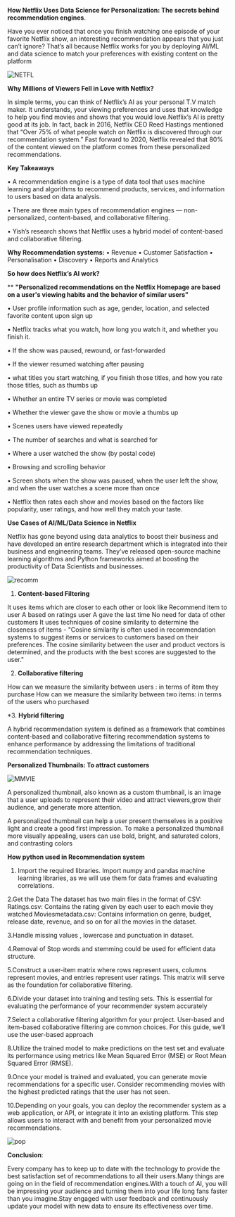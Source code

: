 
**How Netflix Uses Data Science for Personalization: The secrets behind recommendation engines**.

Have you ever noticed that once you finish watching one episode of your favorite Netflix show, an interesting recommendation appears that you just can’t ignore? 
That’s all because Netflix works for you by deploying AI/ML and data science to match your preferences with existing content on the platform


![NETFL](https://github.com/user-attachments/assets/fdbf7786-c572-443f-9e18-2d7322eb67be)




**Why Millions of Viewers Fell in Love with Netflix?**

In simple terms, you can think of Netflix’s AI as your personal T.V match maker. It understands, your viewing preferences and uses that knowledge to help you find movies and shows that you would love.Netflix’s AI is pretty good at its job.
In fact, back in 2016, Netflix CEO Reed Hastings mentioned that “Over 75% of what people watch on Netflix is discovered through our recommendation system.”
Fast forward to 2020, Netflix revealed that 80% of the content viewed on the platform comes from these personalized recommendations.

**Key Takeaways**

•	A recommendation engine is a type of data tool that uses machine learning and algorithms to recommend products, services, and information to users based on data analysis.

•	There are three main types of recommendation engines — non-personalized, content-based, and  collaborative filtering. 

•	Yish’s research shows that Netflix uses a hybrid model of content-based and collaborative filtering.


**Why Recommendation systems:**
        • Revenue
        • Customer Satisfaction
        • Personalisation
        • Discovery
        • Reports and Analytics
        

**So how does Netflix’s AI work?**

**        **"Personalized recommendations on the Netflix Homepage are based on a user's viewing habits and the behavior of similar users"**

•	User profile information such as age, gender, location, and selected favorite content upon sign up

•	Netflix tracks what you watch, how long you watch it, and whether you finish it.

•	If the show was paused, rewound, or fast-forwarded

•	If the viewer resumed watching after pausing

•	what titles you start watching, if you finish those titles, and how you rate those titles, such as thumbs up

•	Whether an entire TV series or movie was completed

•	Whether the viewer gave the show or movie a thumbs up

•	Scenes users have viewed repeatedly

•	The number of searches and what is searched for

•	Where a user watched the show (by postal code)

•	Browsing and scrolling behavior

•	Screen shots when the show was paused, when the user left the show, and when the user watches a scene more than once

•	Netflix then rates each show and movies based on the factors like popularity, user ratings, and how well they match your taste.

**Use Cases of AI/ML/Data Science in Netflix**

Netflix has gone beyond using data analytics to boost their business and have developed an entire research department which is integrated into their business and engineering teams. 
They’ve released open-source machine learning algorithms and Python frameworks aimed at boosting the productivity of Data Scientists and businesses.

![recomm](https://github.com/user-attachments/assets/e1fb0935-1d00-4918-b480-c8e954616471)

1. **Content-based Filtering**
   
It uses items which are closer to each other or look like
Recommend item to user A based on ratings user A gave the last time
No need for data of other customers
It uses techniques of cosine similarity to determine the closeness of items -
        "Cosine similarity is often used in recommendation systems to suggest items or services to customers based on their preferences.
         The cosine similarity between the user and product vectors is determined, and the products with the best scores are suggested to the user."

2. **Collaborative filtering**
   
How can we measure the similarity between users : in terms of item they purchase
How can we measure the similarity between two items: in terms of the users who purchased

*3. **Hybrid filtering**

A hybrid recommendation system is defined as a framework that combines content-based and collaborative filtering recommendation systems to enhance performance by addressing the limitations of traditional recommendation techniques.

**Personalized Thumbnails: To attract customers**

![MMVIE](https://github.com/user-attachments/assets/b897a26d-ca45-40dc-8f62-a5867e99c659)


A personalized thumbnail, also known as a custom thumbnail, is an image that a user uploads to represent their video and attract viewers,grow their audience, and generate more attention.

A personalized thumbnail can help a user present themselves in a positive light and create a good first impression.
To make a personalized thumbnail more visually appealing, users can use bold, bright, and saturated colors, and contrasting colors

**How python used in Recommendation system**

1. Import the required libraries.
Import numpy and pandas machine learning libraries, as we will use them for data frames and evaluating correlations.

2.Get the Data
The dataset has two main files in the format of CSV:
Ratings.csv: Contains the rating given by each user to each movie they watched
Moviesmetadata.csv: Contains information on genre, budget, release date, revenue, and so on for all the movies in the dataset.

3.Handle missing values , lowercase and punctuation in dataset.

4.Removal of Stop words and stemming could be used for efficient data structure.

5.Construct a user-item matrix where rows represent users, columns represent movies, and entries represent user ratings. This matrix will serve as the foundation for collaborative filtering.

6.Divide your dataset into training and testing sets. This is essential for evaluating the performance of your recommender system accurately

7.Select a collaborative filtering algorithm for your project. User-based and item-based collaborative filtering are common choices. For this guide, we’ll use the user-based approach

8.Utilize the trained model to make predictions on the test set and evaluate its performance using metrics like Mean Squared Error (MSE) or Root Mean Squared Error (RMSE).

9.Once your model is trained and evaluated, you can generate movie recommendations for a specific user. Consider recommending movies with the highest predicted ratings that the user has not seen.

10.Depending on your goals, you can deploy the recommender system as a web application, or API, or integrate it into an existing platform. This step allows users to interact with and benefit from your personalized movie recommendations.

![pop](https://github.com/user-attachments/assets/fbcdd351-d58b-4bae-a69b-badf78f24e27)



**Conclusion**:

Every company has to keep up to date with the technology to provide the best satisfaction set of recommendations to all their users.Many things are going on in the field of recommendation engines.With a touch of AI,
you will be impressing your audience and turning them into your life long fans faster than you imagine.Stay engaged with user feedback and continuously update your model with new data to ensure its effectiveness over time.


